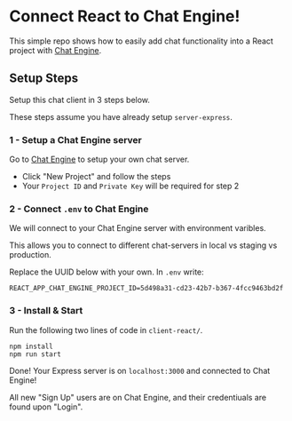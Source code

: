 # Connect React to Chat Engine!

This simple repo shows how to easily add chat functionality into a React project with [Chat Engine](https://chatengine.io).

## Setup Steps

Setup this chat client in 3 steps below.

These steps assume you have already setup `server-express`.

### 1 - Setup a Chat Engine server

Go to [Chat Engine](https://chatengine.io) to setup your own chat server.

- Click "New Project" and follow the steps
- Your `Project ID` and `Private Key` will be required for step 2

### 2 - Connect `.env` to Chat Engine

We will connect to your Chat Engine server with environment varibles.

This allows you to connect to different chat-servers in local vs staging vs production.

Replace the UUID below with your own. In `.env` write:

```
REACT_APP_CHAT_ENGINE_PROJECT_ID=5d498a31-cd23-42b7-b367-4fcc9463bd2f
```

### 3 - Install & Start

Run the following two lines of code in `client-react/`.

```
npm install
npm run start
```

Done! Your Express server is on `localhost:3000` and connected to Chat Engine!

All new "Sign Up" users are on Chat Engine, and their credentiuals are found upon "Login".
